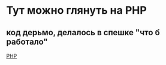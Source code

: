 # Тут можно глянуть на PHP
код дерьмо, делалось в спешке "что б работало"
---
[PHP](https://github.com/Miron188/php/blob/master/php/tempBD.php)


